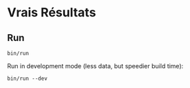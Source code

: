 # Vrais Résultats

## Run

```
bin/run
```

Run in development mode (less data, but speedier build time):

```
bin/run --dev
```
